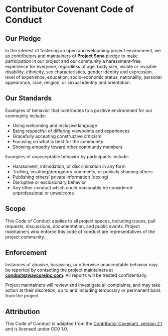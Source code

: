 # Contributor Covenant Code of Conduct

## Our Pledge

In the interest of fostering an open and welcoming project environment, we as contributors and maintainers of **Project Sona** pledge to make participation in our project and our community a harassment-free experience for everyone, regardless of age, body size, visible or invisible disability, ethnicity, sex characteristics, gender identity and expression, level of experience, education, socio-economic status, nationality, personal appearance, race, religion, or sexual identity and orientation.

## Our Standards

Examples of behavior that contributes to a positive environment for our community include:

- Using welcoming and inclusive language  
- Being respectful of differing viewpoints and experiences  
- Gracefully accepting constructive criticism  
- Focusing on what is best for the community  
- Showing empathy toward other community members  

Examples of unacceptable behavior by participants include:

- Harassment, intimidation, or discrimination in any form  
- Trolling, insulting/derogatory comments, or publicly shaming others  
- Publishing others’ private information (doxing)  
- Disruptive or exclusionary behavior  
- Any other conduct which could reasonably be considered unprofessional or unwelcome  

## Scope

This Code of Conduct applies to all project spaces, including issues, pull requests, discussions, documentation, and public events. Project maintainers who enforce this code of conduct are representatives of the project community.

## Enforcement

Instances of abusive, harassing, or otherwise unacceptable behavior may be reported by contacting the project maintainers at **conduct@waycoreinc.com**. All reports will be treated confidentially.  

Project maintainers will review and investigate all complaints, and may take action at their discretion, up to and including temporary or permanent bans from the project.

## Attribution

This Code of Conduct is adapted from the [Contributor Covenant, version 2.1][covenant] and is licensed under CC0 1.0.

[covenant]: https://www.contributor-covenant.org/version/2/1/code_of_conduct.html
